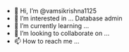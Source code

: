 - 👋 Hi, I’m @vamsikrishna1125
- 👀 I’m interested in ... Database admin  
- 🌱 I’m currently learning ...
- 💞️ I’m looking to collaborate on ...
- 📫 How to reach me ...

<!---
vamsikrishna1125/vamsikrishna1125 is a ✨ special ✨ repository because its `README.md` (this file) appears on your GitHub profile.
You can click the Preview link to take a look at your changes.
--->
